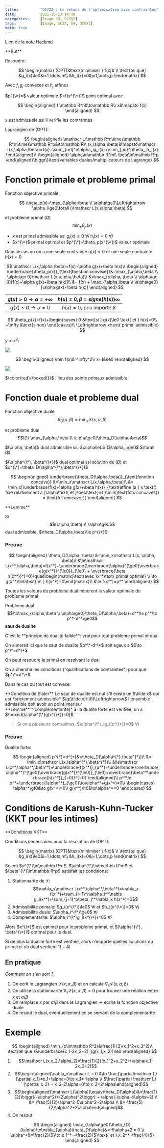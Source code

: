 ```yaml
---
title:          "OCVX2 : Le retour de l'optimisation avec contraintes"
date:           2021-10-13 14:00
categories:     [Image S9, OCVX2]
tags:           [Image, SCIA, S9, OCVX2]
math: true
---
```


Lien de la [note Hackmd](https://hackmd.io/@lemasymasa/HJi55S4SK)


<div class="alert alert-danger" role="alert" markdown="1">
**But**

Resoudre:

$$
\begin{matrix}
(OPT)&\text{minimiser } f(x)& \\
\text{tel que} &g_i(x)\le0&i=1,\dots,m\\
&h_j(x)=0&j=1,\dots,p
\end{matrix}
$$

</div>

Avec $f, g_i$ convexes et $h_j$ affines

$p^{\*}=$ valeur optimale $=f(x^{\*})$ point optimal avec

$$
\begin{aligned}
f:\mathbb R^n&\to\mathbb R\\
x&\mapsto f(x)
\end{aligned}
$$

$x$ est admissible ssi il verifie les contraintes

<div class="alert alert-info" role="alert" markdown="1">
Lagrangien de (OPT):

$$
\begin{aligned}
\mathscr L:\mathbb R^n\times\mathbb R^m\times\mathbb R^p&\to\mathbb R\\
(x,\alpha,\beta)&\mapsto\mathscr L(x,\alpha,\beta)=f(x)+\sum_{i=1}^n\alpha_ig_i(x)+\sum_{j=i}^p\beta_jh_j(x)
\end{aligned}\\
\begin{aligned}
\alpha\in\mathbb R^m\\
\beta\in\mathbb R^p
\end{aligned}\biggr\}\text{variables duales/multiplicateurs de Lagrange}
$$

</div>

# Fonction primale et probleme primal

Fonction objective primale:

$$
\theta_p(x)=\max_{\alpha,\beta \\ \alpha\ge0\Leftrightarrow \alpha_i\ge0\forall i}\mathscr L(x,\alpha,\beta)
$$

et probleme primal $(Q)$ $$\min_x\theta_p(x)$$
- $x$ est primal admissible ssi $g_i(x)\le0$ $\forall i$ $h_j(x)=0$ $\forall j$
- $x^{\*}$ primal optimal et $p^{\*}=\theta_p(x^{\*})$ valeur optimale

Dans le cas ou on a une seule contrainte $g(x)\le0$ et une seule contrainte $h(x)=0$

$$
\mathscr L(x,\alpha,\beta)=f(x)+\alpha g(x)+\beta h(x)\\
\begin{aligned}
\underbrace{\theta_p(x)}_{\text{fonction convexe}}&=\max_{\alpha,\beta \\ \alpha\ge 0}\mathscr L(x,\alpha,\beta)\\
&=\max_{\alpha, \beta \\ \alpha\ge 0}[f(x)+\alpha g(x)+\beta h(x)]\\
&= f(x) + \max_{\alpha,\beta \\ \alpha\ge0}[\alpha g(x)+\beta h(x)]
\end{aligned}
$$

| $g(x)\gt0\to\alpha=+\infty$ | $h(x)\neq0, \beta=signe(h(x))\infty$ |
|:---------------------------:|:------------------------------:|
|    $g(x)\le0\to\alpha=0$    |  $h(x)=0,$ peu importe $\beta$  |

$$
\theta_p(x)=f(x)+\begin{cases}
0 &\text{si } g(x)\le0 \text{ et } h(x)=0\\
+\infty &\text{sinon}
\end{cases}\\
\Leftrightarrow x\text{ primal admissible}
$$

$y=x^2$:

![](https://i.imgur.com/d4s9kVn.png)

$$
\begin{aligned}
\min f(x)&=\infty^2\\
x+1&\le0
\end{aligned}
$$

![](https://i.imgur.com/mKhRA1z.png)

$\color{red}{\boxed{}}$ : lieu des points primaux admissible

# Fonction duale et probleme dual

Fonction objective duale $$\theta_D(\alpha,\beta)=\min_x\mathscr L(x,\alpha,\beta)$$

et probleme dual $$(D) \max_{\alpha,\beta \\ \alpha\ge0}\theta_D(\alpha,\beta)$$

<div class="alert alert-success" role="alert" markdown="1">
$(\alpha, \beta)$ dual admissible ssi $\alpha\le0$ ($\alpha_i\ge0$ $\forall i$)
</div>

$(\alpha^{\*}, \beta^{\*})$ dual optimal ssi solution de $(D)$ et $d^{\*}=\theta_D(\alpha^{\*},\beta^{\*})$

$$
\begin{aligned}
\underbrace{\theta_D(\alpha,\beta)}_{\text{fonction concave}} &=\min_x\mathscr L(x,\alpha,\beta)\\
&= \min_x[\underbrace{f(x)+\alpha g(x)+\beta h(x)}_{\text{affine (a } x \text{) fixe relativement a }\alpha\text{ et }\beta\text{ et }\min(\text{fcts concaves}) = \text{fct concave}}]
\end{aligned}
$$

<div class="alert alert-info" role="alert" markdown="1">
**Lemme**

Si $$(\alpha,\beta) \\ \alpha\ge0$$ dual admissible, $\theta_D(\alpha,\beta)\le p^{\*}$

</div>

### Preuve

$$
\begin{aligned}
\theta_D(\alpha, \beta) &=\min_x\mathscr L(x, \alpha, \beta)\\
&\le\mathscr L(x^*,\alpha,\beta)=f(x^*)+\underbrace{\overbrace{\alpha}^{\ge0}\overbrace{g(x^*)}^{\le0}}_{\le0} + \overbrace{\beta h(x^*)}^{=0}\quad\begin{matrix}\text{avec }x^*\text{ primal optimal} \\ \to g(x^*)\le0\text{ et } h(x^*)=0\end{matrix}\\
&\le f(x^*)=p^*
\end{aligned}
$$

<div class="alert alert-danger" role="alert" markdown="1">
Toutes les valeurs du probleme dual minorent la valeur optimale du probleme primal
</div>

Probleme dual $$\to\max_{\alpha,\beta \\ \alpha\ge0}\theta_D(\alpha,\beta)=d^*\le p^*\to p^*-d^*\ge0$$ **saut de dualite**

<div class="alert alert-info" role="alert" markdown="1">
C'est le **principe de dualite faible**: vrai pour tout probleme primal et dual
</div>

On aimerait ici que le saut de dualite $p^\*-d^\*$ soit egaux a $0\to p^\*=d^\*$

<div class="alert alert-success" role="alert" markdown="1">
On peut resoudre le primal en resolvant le dual
</div>

On a cherche les conditions ("qualifications de contraintes") pour que $p^\*=d^\*$.

Dans le cas ou tout est convexe:

<div class="alert alert-info" role="alert" markdown="1">
**Condition de Slater**
Le saut de dualite est nul s'il existe un $\tilde x$ qui est *srictement admissible* $(g(\tilde x)\lt0)\Leftrightarrow$ l'ensemble admissible doit avoir un point interieur
</div>

<div class="alert alert-info" role="alert" markdown="1">
**Lemme** *(complementarite)*
Si la dualite forte est verifiee, on a $\boxed{\alpha^{\*}g(x^{\*})=0}$

> Si on a plusieurs contraintes, $\alpha^{\*}_ig_i(x^{\*})=0$ $\forall i$

</div>

### Preuve

Dualite forte: 

$$
\begin{aligned}
p^{*}=d^{*}&=\theta_D(\alpha^{*},\beta^{*})\\
&= \min_x\mathscr L(x,\alpha^{*},\beta^{*})\\
&\le\mathscr L(x^*,\alpha^*,\beta^*)=\underbrace{f(x^*)}_{p^*}+\underbrace{\overbrace{\alpha^*}^{\ge0}\overbrace{g(x^*)}^{\le0}}_{\le0}+\overbrace{\beta^*\underbrace{h(x^*)}_{=0}}^{=0}
\end{aligned}\\
p^*\le p^*+\underbrace{\alpha^*}_{\ge0}\to\alpha^*+g(x^*)=0\\
\begin{cases}
\alpha^*\gt0&\to g(x^*)=0\\
g(x^*)\lt0&\to\alpha^*=0
\end{cases}
$$

# Conditions de Karush-Kuhn-Tucker (KKT pour les intimes)

<div class="alert alert-info" role="alert" markdown="1">
**Conditions KKT**

Conditions necessaires pour la resolution de (OPT):

$$
\begin{matrix}
(OPT)&\text{minimiser } f(x)& \\
\text{tel que} &g_i(x)\le0&i=1,\dots,m\\
&h_j(x)=0&j=1,\dots,p
\end{matrix}
$$

</div>

Soient $x^{\*}\in\mathbb R^n$, $\alpha^{\*}\in\mathbb R^m$ et $\beta^{\*}\in\mathbb R^p$ satisfait les conditions:

1. Stationnarite de $\mathscr L$: $$\nabla_x\mathscr L(x^*,\alpha^*,\beta^*)=\nabla_x f(x^*)+\sum_{i=1}^n\alpha_i^*\nabla g_i(x^*)+\sum_{j=1}^p\beta_j^*\nabla_x h(x^*)=0$$
2. Admissibilite primale: $g_i(x^{\*})\le0$ $\forall i$ et $h_j(x^{\*})=0$ $\forall j$
3. Admissibilite duale: $\alpha_i^{\*}\ge0$ $\forall i$
4. Complementarite: $\alpha_i^{\*}g_i(x^{\*})=0$ $\forall i$

Alors $x^{\*}$ est optimal pour le probleme primal, et $(\alpha^{\*}, \beta^{\*})$ optimal pour le dual.

Si de plus la dualite forte est verifiee, alors n'importe quelles solutions du primal et du dual verifient $1)-4)$

## En pratique

*Comment on s'en sort ?*
1. On ecrit le Lagrangien $\mathscr L(x,\alpha,\beta)$ et on calcule $\nabla_x\mathscr L(x,\alpha,\beta)$
2. On utilise la stationnarite $\nabla_x\mathscr L(x,\alpha,\beta)=0$ pour trouver une relation entre $x$ et $\alpha/\beta$
3. On remplace $x$ par $\alpha/\beta$ dans le Lagrangien $\to$ ecrire la fonction objective duale
4. On resout le dual, eventuellement en se servant de la complementarite


# Exemple

$$
\begin{aligned}
\min_{x\in\mathbb R^2}&\frac{1}{2}(x_1^2+x_2^2)\\
\text{tel que }&\underbrace{x_1-2x_2+2}_{g(x_1,x_2)}\le0
\end{aligned}
$$

1. $$\mathscr L(x,x_2,\alpha_2)=\frac{1}{2}(x_1^2+x_2^2)+\alpha(x_1-2x_2+2)$$
2. $$\begin{aligned}\nabla_x\mathscr L = 0 &\to \frac{\partial\mathscr L}{\partial x_1}=x_1+\alpha=0\to x_1=-\alpha \\ &\frac{\partial \mathscr L}{\partial x_2} = x_2-2\alpha=0\to x_2=2\alpha\end{aligned}$$
3. $$\begin{aligned}\mathscr L(\alpha)(\equiv\theta_D(\alpha))&=\frac{1}{2}\biggr((-\alpha^2)+(2\alpha)^2\biggr) + \alpha(-\alpha-4\alpha+2) \\ &= \frac{5}{2}\alpha^2-5\alpha^2+2\alpha \\ &=-\frac{5}{2}\alpha^2+2\alpha\end{aligned}$$
4. On resout

$$
\begin{aligned}
\max_{\alpha\ge0}\theta_{D}(\alpha)\to\nabla_{\alpha}\theta_D(\alpha)&=-5\alpha+2 = 0 \\
\alpha^*&=\frac{2}{5}\to x_1^*=-\frac{2}{5}\text{ et } x_2^*=\frac{4}{5}
\end{aligned}
$$
